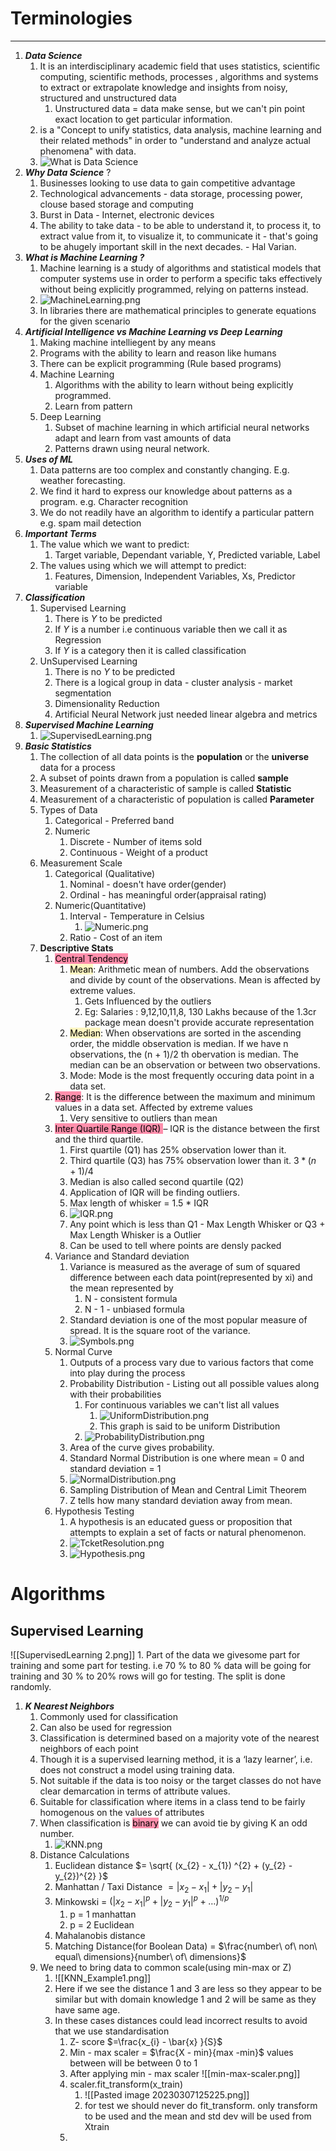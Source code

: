 
# Terminologies

---

1. **_Data Science_**
   1. It is an interdisciplinary academic field that uses statistics, scientific computing, scientific methods, processes , algorithms and systems to extract or extrapolate knowledge and insights from noisy, structured and unstructured data
      1. Unstructured data = data make sense, but we can't pin point exact location to get particular information.
   2. is a "Concept to unify statistics, data analysis, machine learning and their related methods" in order to "understand and analyze actual phenomena" with data.
   3. ![What is Data Science](datascience.png)
2. **_Why Data Science_** ?
   1. Businesses looking to use data to gain competitive advantage
   2. Technological advancements - data storage, processing power, clouse based storage and computing
   3. Burst in Data - Internet, electronic devices
   4. The ability to take data - to be able to understand it, to process it, to extract value from it, to visualize it, to communicate it - that's going to be ahugely important skill in the next decades. - Hal Varian.
3. **_What is Machine Learning ?_**
   1. Machine learning is a study of algorithms and statistical models that computer systems use in order to perform a specific taks effectively without being explicitly programmed, relying on patterns instead.
   2. ![MachineLearning.png](MachineLearning.png)
   3. In libraries there are mathematical principles to generate equations for the given scenario
4. **_Artificial Intelligence vs Machine Learning vs Deep Learning_**
   1. Making machine intelliegent by any means
   2. Programs with the ability to learn and reason like humans
   3. There can be explicit programming (Rule based programs)
   4. Machine Learning
      1. Algorithms with the ability to learn without being explicitly programmed.
      2. Learn from pattern
   5. Deep Learning
      1. Subset of machine learning in which artificial neural networks adapt and learn from vast amounts of data
      2. Patterns drawn using neural network.
5. **_Uses of ML_**
   1. Data patterns are too complex and constantly changing. E.g. weather forecasting.
   2. We find it hard to express our knowledge about patterns as a program. e.g. Character recognition
   3. We do not readily have an algorithm to identify a particular pattern e.g. spam mail detection
6. **_Important Terms_**
   1. The value which we want to predict:
      1. Target variable, Dependant variable, Y, Predicted variable, Label
   2. The values using which we will attempt to predict:
      1. Features, Dimension, Independent Variables, Xs, Predictor variable
7. **_Classification_**
   1. Supervised Learning
      1. There is $Y$ to be predicted
      2. If $Y$ is a number i.e continuous variable then we call it as Regression
      3. If $Y$ is a category then it is called classification
   2. UnSupervised Learning
      1. There is no $Y$ to be predicted
      2. There is a logical group in data - cluster analysis - market segmentation
      3. Dimensionality Reduction
      4. Artificial Neural Network just needed linear algebra and metrics
8. **_Supervised Machine Learning_**
   1. ![SupervisedLearning.png](images/SupervisedLearning.png)
9. **_Basic Statistics_**
   1. The collection of all data points is the **population** or the **universe** data for a process
   2. A subset of points drawn from a population is called **sample**
   3. Measurement of a characteristic of sample is called **Statistic**
   4. Measurement of a characteristic of population is called **Parameter**
   5. Types of Data
      1. Categorical - Preferred band
      2. Numeric
         1. Discrete - Number of items sold
         2. Continuous - Weight of a product
   6. Measurement Scale
      1. Categorical (Qualitative)
         1. Nominal - doesn't have order(gender)
         2. Ordinal - has meaningful order(appraisal rating)
      2. Numeric(Quantitative)
         1. Interval - Temperature in Celsius
            1. ![Numeric.png](Numeric.png)
         2. Ratio - Cost of an item
   7. **Descriptive Stats**
      1. <mark style="background: #FF5582A6;">Central Tendency</mark>
         1. <mark style="background: #FFF3A3A6;">Mean</mark>: Arithmetic mean of numbers. Add the observations and divide by count of the observations. Mean is affected by extreme values.
            1. Gets Influenced by the outliers
            2. Eg: Salaries : 9,12,10,11,8, 130 Lakhs because of the 1.3cr package mean doesn't provide accurate representation
         2. <mark style="background: #FFF3A3A6;">Median</mark>: When observations are sorted in the ascending order, the middle observation is median. If we have n observations, the (n + 1)/2 th obervation is median. The median can be an observation or between two observations.
         3. Mode: Mode is the most frequently occuring data point in a data set.
      2. <mark style="background: #FF5582A6;">Range</mark>: It is the difference between the maximum and minimum values in a data set. Affected by extreme values
         1. Very sensitive to outliers than mean
      3. <mark style="background: #FF5582A6;">Inter Quartile Range (IQR) </mark>– IQR is the distance between the first and the third quartile.
         1. First quartile (Q1) has 25% observation lower than it.
         2. Third quartile (Q3) has 75% observation lower than it. $3 * (n + 1) / 4$
         3. Median is also called second quartile (Q2)
         4. Application of IQR will be finding outliers.
         5. Max length of whisker = 1.5 \* IQR
         6. ![IQR.png](IQR.png)
         7. Any point which is less than Q1 - Max Length Whisker or Q3 + Max Length Whisker is a Outlier
         8. Can be used to tell where points are densly packed
      4. Variance and Standard deviation
         1. Variance is measured as the average of sum of squared difference between each data point(represented by xi) and the mean represented by
            1. N - consistent formula
            2. N - 1 - unbiased formula
         2. Standard deviation is one of the most popular measure of spread. It is the square root of the variance.
         3. ![Symbols.png](Symbols.png)
      5. Normal Curve
         1. Outputs of a process vary due to various factors that come into play during the process
         2. Probability Distribution - Listing out all possible values along with their probabilities
            1. For continuous variables we can't list all values
               1. ![UniformDistribution.png](UniformDistribution.png)
               2. This graph is said to be uniform Distribution
            2. ![ProbabilityDistribution.png](ProbabilityDistribution.png)
         3. Area of the curve gives probability.
         4. Standard Normal Distribution is one where mean = 0 and standard deviation = 1
         5. ![NormalDistribution.png](NormalDistribution.png)
         6. Sampling Distribution of Mean and Central Limit Theorem
         7. Z tells how many standard deviation away from mean.
      6. Hypothesis Testing
         1. A hypothesis is an educated guess or proposition that attempts to explain a set of facts or natural phenomenon.
         2. ![TcketResolution.png](TcketResolution.png)
         3. ![Hypothesis.png](Hypothesis.png)






# Algorithms
 ## Supervised Learning
 ![[SupervisedLearning 2.png]]
	 1. Part of the data we givesome part for training and some part for testing. i.e 70 % to 80 % data will be going for training and 30 % to 20% rows will go for testing. The split is done randomly.
 1.  ***K Nearest Neighbors***
	 1. Commonly used for classification
	 2. Can also be used for regression
	 3. Classification is determined based on a majority vote of the nearest neighbors of each point
	 4. Though it is a supervised learning method, it is a ‘lazy learner’, i.e. does not construct a model using training data.
	 5. Not suitable if the data is too noisy or the target classes do not have clear demarcation in terms of attribute values.
	 6. Suitable for classification where items in a class tend to be fairly homogenous on the values of attributes
	 7.  When classification is <mark style="background: #FF5582A6;">binary</mark> we can avoid tie by giving K an odd number.
		 1. ![KNN.png](KNN.png)
	 8.  Distance Calculations
		 1. Euclidean distance $= \sqrt{ (x_{2} - x_{1}) ^{2} + (y_{2} - y_{2})^{2} }$
		 2. Manhattan / Taxi Distance $=  | x_{2} - x_{1}| + |y_{2} - y_{1} |$
		 3.  Minkowski = $(| x_{2} - x_{1}|^{p} + |y_{2} - y_{1} |^{p} + \dots) ^{1 / p}$
			 1. p = 1 manhattan
			 2. p = 2 Euclidean
		 4. Mahalanobis distance
		 5. Matching Distance(for Boolean Data) = $\frac{number\  of\ non\  equal\  dimensions}{number\  of\  dimensions}$
	 9.  We need to bring data to common scale(using min-max or Z)
		 1. ![[KNN_Example1.png]]
		 2.  Here if we see the distance 1 and 3 are less so they appear to be similar but with domain knowledge 1 and 2 will be same as they have same age.
		 3. In these cases distances could lead incorrect results to avoid that we use standardisation 
			 1.  Z- score $=\frac{x_{i} - \bar{x} }{S}$
			 2.  Min - max scaler = $\frac{X - min}{max -min}$ values between will  be between 0 to 1
			 3.  After applying min - max scaler ![[min-max-scaler.png]]
			 4. scaler.fit_transform(x_train)
				 1. ![[Pasted image 20230307125225.png]]
				 2. for test we should never do fit_transform. only transform to be used and the mean and std dev will be used from Xtrain
			 5. 

        